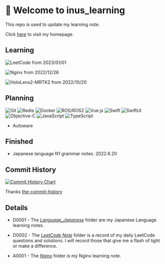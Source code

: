 # 👋 Welcome to inus_learning

This repo is used to update my learning note.

Click [here](https://inusturbo.github.io) to visit my homepage.

## Learning

![LeetCode](https://img.shields.io/badge/LeetCode-FFA116?style=flat-square&logo=leetcode&logoColor=white) from 2023/01/01

![Nginx](https://img.shields.io/badge/Nginx-009639?style=flat-square&logo=nginx&logoColor=white) from 2022/12/26 

![HoloLens2-MRTK2](https://img.shields.io/badge/HoloLens2MRTK2-5E5E5E?style=flat-square&logo=microsoft&logoColor=white) from 2022/10/20

## Planning

![Git](https://img.shields.io/badge/Git-F05032?style=flat-square&logo=git&logoColor=white)
![Redis](https://img.shields.io/badge/Redis-DC382D?style=flat-square&logo=redis&logoColor=white)
![Docker](https://img.shields.io/badge/Docker-2496ED?style=flat-square&logo=docker&logoColor=white)
![ROS/ROS2](https://img.shields.io/badge/ROS/ROS2-22314E?style=flat-square&logo=ros&logoColor=white)
![Vue.js](https://img.shields.io/badge/Vue.js-4FC08D?style=flat-square&logo=vuedotjs&logoColor=white)
![Swift](https://img.shields.io/badge/Swift-F05138?style=flat-square&logo=swift&logoColor=white)
![SwiftUI](https://img.shields.io/badge/SwiftUI-F05138?style=flat-square&logo=swift&logoColor=white)
![Objective-C](https://img.shields.io/badge/ObjectiveC-A8B9CC?style=flat-square&logo=c&logoColor=white)
![JavaScript](https://img.shields.io/badge/JavaScript-F7DF1E?style=flat-square&logo=javascript&logoColor=white)
![TypeScript](https://img.shields.io/badge/TypeScript-3178c6?style=flat-square&logo=typescript&logoColor=white)
- Autoware

## Finished

- Japanese language N1 grammar notes. 2022.6.20

## Commit History

[![Commit History Chart](https://commit-history-api.herokuapp.com/svg?repos=inusturbo/inus_learning&type=Date)](https://the-commit-history.vercel.app/#inusturbo/inus_learning&Date)

Thanks [the-commit-history](https://the-commit-history.vercel.app/)

## Details

- D0001 - The *[Language_Japanese](./D0001-Language_Japanese)* folder are my Japanese Language learning notes.

- D0002 - The *[LeetCode Note](./D0002-LeetCode)* folder is a record of my daily LeetCode questions and solutions. I will record those that give me a flash of light or make a difference.

- A0001 - The *[Nginx](./A0001-Nginx)* folder is my Nginx learning note.

